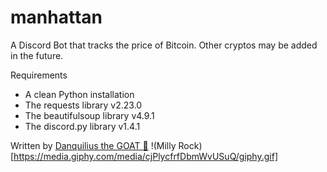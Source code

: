 # manhattan
A Discord Bot that tracks the price of Bitcoin. Other cryptos may be added in the future.

Requirements
-   A clean Python installation
-   The requests library v2.23.0
-   The beautifulsoup library v4.9.1
-   The discord.py library v1.4.1

Written by [Danquilius the GOAT 🐐](https://github.com/Danquilius)
!(Milly Rock)[https://media.giphy.com/media/cjPlycfrfDbmWvUSuQ/giphy.gif]
